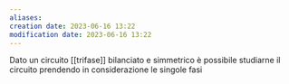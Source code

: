 ```yaml
---
aliases: 
creation date: 2023-06-16 13:22
modification date: 2023-06-16 13:22
---
```


Dato un circuito [[trifase]] bilanciato e simmetrico è possibile studiarne il circuito prendendo in considerazione le singole fasi 